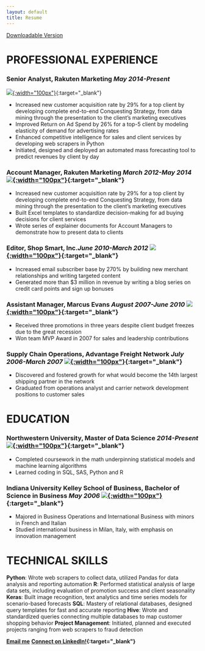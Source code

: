 ```yaml
---
layout: default
title: Resume
---
```

<a href="https://github.com/stephenhage/stephenhage.github.io/blob/master/resume/Stephen%20Hage%20Data%20Science%20Resume.pdf" target="_blank">Downloadable Version</a>
# PROFESSIONAL EXPERIENCE

### Senior Analyst, Rakuten Marketing ***May 2014-Present***
[![](https://rakutenmarketing.com/wp-content/themes/marketing-rakuten/assets/images/rakuten-marketing-stacked.png){:width="100px"}](https://www.rakutenmarketing.com){:target="_blank"}
+ Increased new customer acquisition rate by 29% for a top client by developing complete end-to-end Conquesting Strategy, from data mining through the presentation to the client’s marketing executives
+ Improved Return on Ad Spend by 26% for a top-5 client by modeling elasticity of demand for advertising rates
+ Enhanced competitive intelligence for sales and client services by developing web scrapers in Python
+ Initiated, designed and deployed an automated mass forecasting tool to predict revenues by client by day

### Account Manager, Rakuten Marketing ***March 2012-May 2014*** [![](https://rakutenmarketing.com/wp-content/themes/marketing-rakuten/assets/images/rakuten-marketing-stacked.png){:width="100px"}](https://www.rakutenmarketing.com){:target="_blank"}	
+ Increased new customer acquisition rate by 29% for a top client by developing complete end-to-end Conquesting Strategy, from data mining through the presentation to the client’s marketing executives
+ Built Excel templates to standardize decision-making for ad buying decisions for client services
+ Wrote series of explainer documents for Account Managers to demonstrate how to present data to clients

### Editor, Shop Smart, Inc.***June 2010-March 2012*** [![](https://archive.is/NFWHS/38f62c7d474a0616cc7a678d8373eb322425c3cb.png){:width="100px"}](https://www.bradsdeals.com/){:target="_blank"} 
+ Increased email subscriber base by 270% by building new merchant relationships and writing targeted content
+ Generated more than $3 million in revenue by writing a blog series on credit card points and sign up bonuses

### Assistant Manager, Marcus Evans ***August 2007-June 2010*** [![](http://marcusevans.com/careers_old/APAC/images/footer_logo.png){:width="100px"}](https://www.marcusevans.com){:target="_blank"} 
+ Received three promotions in three years despite client budget freezes due to the great recession
+ Won team MVP Award in 2007 for sales and leadership contributions 

### Supply Chain Operations, Advantage Freight Network ***July 2006-March 2007*** [![](https://www.loadafn.com/wp-content/uploads/2016/11/AFN_Logo_Color.png){:width="100px"}](https://www.loadafn.com/){:target="_blank"}	
+ Discovered and fostered growth for what would become the 14th largest shipping partner in the network
+ Graduated from operations analyst and carrier network development positions to customer sales

# EDUCATION
### Northwestern University, Master of Data Science ***2014-Present*** [![](https://analyticsindiamag.com/wp-content/uploads/2014/04/NU_Logo_purple.bmp){:width="100px"}](https://sps.northwestern.edu/masters/data-science/){:target="_blank"} 
+ Completed coursework in the math underpinning statistical models and machine learning algorithms
+ Learned coding in SQL, SAS, Python and R

### Indiana University Kelley School of Business, Bachelor of Science in Business ***May 2006*** [![](https://kelley.iu.edu/kleinerk/kelley-school-of-business.gif){:width="100px"}](https://kelley.iu.edu/){:target="_blank"} 
+ Majored in Business Operations and International Business with minors in French and Italian
+ Studied international business in Milan, Italy, with emphasis on innovation management

# TECHNICAL SKILLS
**Python**: Wrote web scrapers to collect data, utilized Pandas for data analysis and reporting automation
**R**: Performed statistical analysis of large data sets, including evaluation of promotion success and client seasonality
**Keras**: Built image recognition, text analytics and time series models for scenario-based forecasts
**SQL**: Mastery of relational databases, designed query templates for fast and accurate reporting
**Hive**: Wrote and standardized queries connecting multiple databases to map customer shopping behavior
**Project Management**: Initiated, planned and executed projects ranging from web scrapers to fraud detection

**[Email me](mailto:stephen.hage+github@gmail.com)**
**[Connect on LinkedIn!](https://www.linkedin.com/in/stephenhage/){:target="_blank"}**
